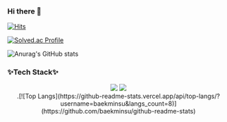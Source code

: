 ### Hi there 👋  
[![Hits](https://hits.seeyoufarm.com/api/count/incr/badge.svg?url=https%3A%2F%2Fgithub.com%2Fbaekminsu&count_bg=%2379C83D&title_bg=%23555555&icon=&icon_color=%23E7E7E7&title=hits&edge_flat=false)](https://hits.seeyoufarm.com)

[![Solved.ac Profile](http://mazassumnida.wtf/api/generate_badge?boj=baekminsoo95)](https://solved.ac/baekminsoo95)

![Anurag's GitHub stats](https://github-readme-stats.vercel.app/api?username=baekminsu&show_icons=true&theme=radical)

### ✨Tech Stack✨
<div align="center">
<img src="https://img.shields.io/badge/C-A8B9CC?style=flat&logo=C&logoColor=white"/> <img src="https://img.shields.io/badge/Python-3776AB?style=flat&logo=Python&logoColor=white"/>
<br>
.[![Top Langs](https://github-readme-stats.vercel.app/api/top-langs/?username=baekminsu&langs_count=8)](https://github.com/baekminsu/github-readme-stats) 
</div>
